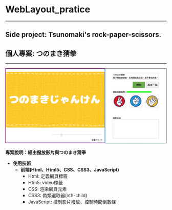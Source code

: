 # WebLayout_pratice

***
## Side project: Tsunomaki's rock-paper-scissors.
## 個人專案: つのまき猜拳
***

![image](https://github.com/JohnnyOfSnow/WebLayout_pratice/blob/master/project_tsunoSRP/image/demo.jpg)

**專案說明：經由撥放影片與つのまき猜拳**

* **使用技術**
  * **前端(Html、Html5、CSS、CSS3、JavaScript)**
  	* Html: 定義網頁標籤
  	* Htm5: video標籤
  	* CSS: 渲染網頁元素
  	* CSS3: 偽類選取器(nth-child)
  	* JavaScript: 控制影片撥放、控制時間倒數條
